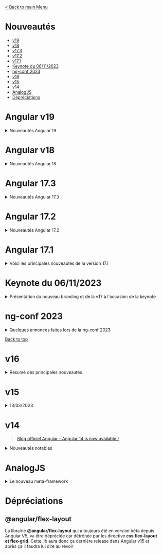 [< Back to main Menu](https://github.com/gsoulie/angular-resources/blob/master/ng-sheet.md)    

# Nouveautés

* [v19](#angular-v19)    
* [v18](#angular-v18)    
* [v17.3](#angular-v17-.-3)     
* [v17.2](#angular-v17-.-2)     
* [v17.1](#angular-v17-.-1)     
* [Keynote du 06/11/2023](##keynote-du-06--11--2023)     
* [ng-conf 2023](#ng--conf-2023)     
* [v16](#v16)    
* [v15](#v15)     
* [v14](#v14)
* [AnalogJS](#analogjs)
* [Dépréciations](#dépréciations)

# Angular v19

<details>
	<summary>Nouveautés Angular 19</summary>

*20/11/2024*

La version 19 d'Angular met l'accent sur le rendu côté serveur Angular avec une hydratation incrémentielle, une nouvelle configuration de route de serveur, une relecture d'événements activée par défaut, et bien plus encore.

[Meet Angular v19](https://blog.angular.dev/meet-angular-v19-7b29dfd05b84)   

## En résumé

**Hydratation incrémentielle (developer preview)**     :
* Permet de charger et d’hydrater des parties spécifiques d’une application de manière progressive en utilisant la syntaxe (@defer).
* Optimise les performances pour les cas sensibles, en différant le téléchargement de JavaScript jusqu'à ce qu'il soit nécessaire (par exemple, lorsqu'un utilisateur interagit avec une section).
* Utilise une fonction de "relecture d'événements" **Event Replay** pour garantir une expérience fluide, même avec des composants chargés de manière asynchrone.
  
**Configuration avancée des routes côté serveur** :
* Contrôle précis sur le rendu des routes (côté client, serveur ou lors de la construction).
* Possibilité de résoudre les paramètres de route durant le pré-rendu.

**Améliorations des outils (Schematics)** :
* Mise à jour automatisée avec les meilleures pratiques (ex. : injection de dépendances, nouvelles méthodes de construction).
* Simplification de tâches courantes comme la gestion des entrées/sorties et des requêtes dans les composants.

**Primitives réactives stabilisées** :
* Introduction de nouvelles primitives comme ````linkedSignal```` et ````resource```` pour gérer la réactivité.

**Améliorations diverses basées sur la communauté** :
* Ajout d’un sélecteur de temps (time picker Material 3), suppression automatique des imports inutilisés, rafraîchissement de styles en mode HMR, et plus.


## Hydratation incrémentielle
  
L'hydratation incrémentielle permet d'annoter des parties du template, en utilisant la syntaxe ````@defer````, en demandant à Angular de les charger et de les hydrater sur des déclencheurs spécifiques de manière *lazy*.

*Activer l'hydratation incrémentielle*

````typescript
import {provideClientHydratation, withIncrementalHydratation} from '@angular/platform-browser'

bootstrapApplication(App, {
	providers: [provideClientHydratation(withIncrementalHydratation())]
})
````

Pour appliquer une hydratation progressive à une partie de du modèle :

````typescript
@defer (hydrate on viewport) {
  <shopping-cart/>
}
````

Lorsque l'application se charge, Angular ne téléchargera et n'hydratera pas le composant du panier d'achat jusqu'à ce qu'il entre dans l'écran. 

**Les avantages de l'hydratation incrémentielle** :
* un bundle plus léger
* un bootstraping plus rapide
* plus de nécessité d'utiliser un bloc de placeholder  


## Event Replay activé par défaut
  
Un problème courant dans les applications rendues côté serveur est le décalage entre un événement utilisateur (ex. : un clic) et le moment où le code JavaScript nécessaire pour le gérer est téléchargé et exécuté.
Pour résoudre cela, Angular utilise la bibliothèque Event Dispatch, déjà éprouvée par Google Search sur des milliards d’utilisateurs. Cette fonctionnalité capture les événements pendant le chargement initial de la page et les rejoue dès que le code requis est prêt.

Pour activer l'event replay dans une application Angular, il suffit de configurer le provider d’hydratation comme suit :

````typescript
bootstrapApplication(App, {
  providers: [
    provideClientHydration(withEventReplay())
  ]
});
````

**Fonctionnement** :
* Lorsque l’application est initialement rendue, aucun JavaScript n’est encore téléchargé. Les composants apparaissent en gris pour indiquer cet état.
* Un utilisateur peut interagir avec l’application (ex. : cliquer sur "Ajouter au panier").
* En arrière-plan, la bibliothèque Event Dispatch capture ces clics.
* Une fois le JavaScript chargé, les clics sont rejoués, mettant à jour l’interface utilisateur (comme le nombre d’articles dans le panier).
  
Cette approche garantit une expérience utilisateur fluide, même avec un chargement progressif des scripts.

> En version 19, l'Event Replay est stabilisé et est activé par défaut pour toutes les applications qui utilisent le rendu serveur


## Mode de rendu au niveau des Routes

Angular v19 introduit une nouvelle interface, ````ServerRoute````, pour configurer le mode de rendu de chaque route :
* Rendu côté serveur (Server).
* Pré-rendu (Prerender).
* Rendu côté client (Client).

Exemple de configuration :
````typescript
export const serverRouteConfig: ServerRoute[] = [
  { path: '/login', mode: RenderMode.Server },  // rendue côté serveur
  { path: '/dashboard', mode: RenderMode.Client }, // rendue côté client
  { path: '/**', mode: RenderMode.Prerender }, // pré-rendue
];
````
Cela permet une gestion fine des routes sans duplication, même avec des chemins paramétrés.

### Résolution des paramètres de routes au moment du pré-rendu (developer preview)
Auparavant, il n'existait aucun moyen ergonomique de résoudre les paramètres de route au moment du pré-rendu. Avec la configuration de route du serveur, c'est désormais plus simple :

````typescript
export const routeConfig: ServerRoute = [{
 path: '/product/:id',
 mode: 'prerender',
 async getPrerenderPaths() {
   const dataService = inject(ProductService);
   const ids = await dataService.getIds(); // ["1", "2", "3"]
   return ids.map(id => ({ id })); // `id` is used in place of `:id` in the route path.
  },
}];
````  

## Rendu côté serveur sans zone.js (zoneless)

Angular continue à réduire sa dépendance à *zone.js*, introduisant des primitives pour gérer les requêtes en attente ou la navigation avant de rendre la page.

Exemple avec ````HttpClient```` et ````Router```` :

Un opérateur RxJS, ````pendingUntilEvent````, permet de notifier que le rendu n’est pas encore terminé :

````typescript
subscription
  .asObservable()
  .pipe(
    pendingUntilEvent(injector),
    catchError(() => EMPTY),
  )
  .subscribe();
````

Quand une nouvelle valeur est émise, Angular considère l’application prête et envoie le rendu au client.  

## linkedSignal (experimental)

````linkedSignal```` permet de créer un signal lié à un autre signal. Il peut se réinitialiser en cas de modification du signal source.

Cela le rend particulièrement utile dans les situations où l'état local doit rester synchronisé avec les données dynamiques. 


````typescript
const options = signal(['apple', 'banana', 'fig']);

// Choice defaults to the first option, but can be changed.
const choice = linkedSignal(() => options()[0]);
console.log(choice()); // apple

choice.set('fig');
console.log(choice()); // fig

// When options change, choice resets to the new default value.
options.set(['peach', 'kiwi']);
console.log(choice()); // peach
````

## api resource (intégration des signaux avec des opérations asynchrones)

Jusqu'à présent, les signaux dans Angular se concentraient sur les **données synchrones** : stockage de l'état dans les signaux, ````computed()````, ````input()````, ````output()````, ````viewChild()````, ````viewChildren()````, etc. 

Angular v19 fait ses premiers pas vers l'intégration des signaux avec des **opérations asynchrones** en introduisant une nouvelle API **expérimentale** ````resource()````. 

**Une ressource est une dépendance asynchrone** qui participe au graphique de signal. On peut considérer une ressource comme ayant trois parties :

1.	**Request** : Décrit une requête (ex : dépend des paramètres de la route).
2.	**Loader** : Exécute une opération asynchrone en réponse aux changements de la requête.
3.	**Instance Resource** : Fournit des signaux pour suivre l’état (loading, resolved, errored).

**Exemple** :
````typescript
@Component(...)
export class UserProfile {
  userId = input<number>();

  userService = inject(UserService);

  user = resource({
    request: user,
    loader: async ({request: id}) => await userService.getUser(id),
  });
}
````

Étant donné que de nombreuses applications Angular utilisent aujourd’hui RxJS pour la récupération de données, un équivalent ````rxResource```` a été ajouté via ````@angular/core/rxjs-interop```` qui crée une ressource à partir d’un chargeur basé sur Observable


## Améliorations Angular Material et CDK

Le support de Material 3 rend plus facile la customisation des thèmes grace à la nouvelle api ````mat.theme````

Voici quelques exemples d'utilisation :

````css
@use '@angular/material' as mat;

@include mat.core();

$light-theme: mat.define-theme((
    color: (
      primary: mat.$violet-palette,
      tertiary: mat.$orange-palette,
      theme-type: light
    ),
    typography: Roboto,
    density: 0
  ));

html {
  // Apply the light theme by default
  @include mat.core-theme($light-theme);
  @include mat.button-theme($light-theme);
  @include mat.card-theme($light-theme); 
  ...
}
````

*Version avec déclaration d'un seul mixin*

````css
@use '@angular/material' as mat;

html {
  @include mat.theme((
    color: (
      primary: mat.$violet-palette,
      tertiary: mat.$orange-palette,
      theme-type: light
    ),
    typography: Roboto,
    density: 0
  ));
}
````

*override de couleur*
````
@use '@angular/material' as mat;

@include mat.theme-overrides(( primary: red ));
````

*override component*

````
@use '@angular/material' as mat;

@include mat.button-overrides(( label-text-color: red ));

@include mat.sidenav-overrides(
  (
    'content-background-color': purple,
    'container-divider-color': orange,
  )
);
````


## Amélioration de l'expérience développeur

### Mode standalone par défaut

Angular 19 rend désormais tous les composants, pipes, directives etc... **standalone** par défaut. Cela signifie qu'il n'est plus nécessaire
de spécifier manuellement le mode standalone

````typescript
@Component({
	selector: 'app-user',
	standalone: true // <--- plus nécessaire
})
````

D'autre part, la commande ````ng update```` supprime automatiquement la propriété standalone des composants autonomes et définit ````standalone: false```` pour les abstractions non autonomes.

Enfin, un nouveau flag de compilation, ````strictStandalone````, déclenche une erreur si un composant, une directive ou un pipe n'est pas autonome. 

Configuration dans *angular.json* :

````json
{
  "angularCompilerOptions": {
    "strictStandalone": true
  }
}
````

### Remplacement à chaud des modules (HMR)

Angular v19 prend en charge le remplacement de module à chaud (HMR) pour les styles et permet une prise en charge expérimentale du HMR pour les templates ! 
  
Avant cette amélioration, chaque fois que vous modifiez le style ou le template d'un composant et enregistrez le fichier, Angular CLI reconstruisait votre application et envoyait une notification au navigateur qui l'actualisait. 
  
  Le nouveau HMR compile le style ou le template qui a été modifié, envoie le résultat au navigateur et met à jour l'application sans actualisation de page ni perte d'état. 

* Le HMR **pour les styles** est donc **activé par défaut**
* Pour le tester avec les templates, il faut utiliser la commande ````NG_HMR_TEMPLATES=1 ng serve````

Pour **désactiver le hmr**, il faut soit positionner le flag ````"hmr": false```` dans le fichier *angular.json* ou bien utiliser la commande ````ng serve --no-hmr````


### Outils de test

* Support pour Karma avec le nouveau builder basé sur esbuild : Permet des temps de construction plus rapides pour les tests unitaires et une intégration fluide des fonctionnalités du builder d'application.
* **Dépréciation de Karma** : **Prévue pour début 2025**. Angular continue d’évaluer d’autres frameworks (comme Jest ou Web Test Runner) pour définir une recommandation officielle.
  

### Renforcement de la sécurité : Politique de sécurité du contenu stricte (CSP)


* Génération automatique de CSP à base de hachage :
  * Ajoute un hachage unique pour chaque script inline dans index.html.
  * Empêche l'exécution de scripts malveillants sans le hachage correspondant dans la CSP.
* Activation (developer preview) : Configuration dans *angular.json* :

````json
{
  "security": {
    "autoCSP": true
  }
}
````  


### Stabilisation des API inputs, outputs, view queries
  
Les nouvelles API ````input()````, ````output()````, ````viewChild()````, ````viewChildren()```` sont désormais stables. Pour simplifier l’adoption de ces nouvelles API, de nouvelles commandes permettent la conversion automatique vers la nouvelle syntaxe :

````
ng generate @angular/core:signal-input-migration
ng generate @angular/core:signal-queries-migration
ng generate @angular/core:output-migration
````
Alias pour tout exécuter à la fois :
````
ng generate @angular/core:signals
````

> Note : Les inputs basés sur des signaux sont en lecture seule, ce qui peut nécessiter des ajustements manuels dans certaines parties du code.
  
### Suppression automatique des imports inutilisés

Une nouvelle option permet désormais de signaler à l'IDE de supprimer automatiquement tout import non utilisé via le paramétrage suivant 

*angular.json*

````typescript
{
  "angularCompilerOptions": {
    "extendedDiagnostics": {
      "checks": {
        "unusedStandaloneImports": "suppress"
      }
    }
  }
}
````

### Déclaration de variable d'environnement à la volée

Il est désormais possible de fournir une variable d'environnement pendant la compilation avec la commande suivante utilisant le flag ````--define````:

````
ng build --define "apiKey='$API_KEY'"
````

````
declare global {
  var apiKey: string;
}

await fetch(`/api/data?apiKey=${globalThis.apiKey}`);
````

### Variables locales dans les templates

Avec la nouvelle syntaxe de bloc pour le control-flow et les defferable views, il est maintenant possible de déclarer des variables locales dans les templates. 

````html
<!-- Use with a template variable referencing an element -->
<input #name>

@let greeting = 'Hello ' + name.value;

<!-- Use with an async pipe -->
@let user = user$ | async;
````
 
</details>

# Angular v18

<details>
	<summary>Nouveautés Angular 18</summary>

````11/04/2024````

> [Angular v18 Blog](https://blog.angular.dev/angular-v18-is-now-available-e79d5ac0affe)

Après avoir livré 3 grosses versions (15, 16 et 17) apportant de nombreuses nouveautés et amélioration, la version 18 se concentre sur la stabilisation de nombreuses features jusque là identifiées comme "expérimentales".

Angular 18 est une version majeure qui inclut un certain nombre de nouvelles fonctionnalités et améliorations qui rendront les applications Angular plus rapides, plus puissantes et plus faciles à développer.

## (expérimental) Première API disponible en mode zoneless

Angular 18 fait un premier pas concret vers la migration *zoneless* avec la directive ````provideExperimentalZonelessChangeDetection````

````typescript
bootstrapApplication(App, {
  providers: [
    provideExperimentalZonelessChangeDetection()
  ]
});
````

Après l'activation de cette API, Angular va retirer *zone.js* des polyfills dans le fichier *angular.json*

A terme, passer en mode *zoneless*  offrira les avantages suivants : 

* Amélioration de la composabilité pour les micro-frontends et meilleure interopérabilité avec les autres frameworks
* Runtime et rendu initial plus rapides
* Bundle plus léger et chargement des pages plus rapide
* Stack traces plus lisibles
* Débuggage simplifié

> Pour rappel, la meilleure solution de fonctionner en mode zoneless est d'utiliser **Signal**

À partir de la version 18, Angular utilise le même planificateur pour les applications *zoneless* et les applications utilisant *zone.js* avec la fusion activée. Pour réduire le nombre de cycles de détection de modifications dans les nouvelles applications *zone.js*, la fusion de zones est activée par défaut.

> Note : la fusion de zones est activée par défaut uniquement pour les nouvelles applications

Le support du mode *zoneless* a aussi été activé pour *Angular CDK* et *Angular Material*

## Angular.dev

[https://angular.dev/](https://angular.dev/) est officiellement le nouveau site de la documentation d'Angular

## Angular Material 3

Le support d'Angular Material 3 est maintenant stable, et son site en a profité pour faire peau neuve [https://material.angular.io/](https://material.angular.io/)

## HttpClientModule -> Déprécié

Avec la migration vers les composants standalone, nous commençons à observer la dépréciation des premiers modules. A partir de la v18, les modules ````HttpClientModule````, ````HttpClientTestingModule````, ````HttpClientXsrfModule````, et ````HttpClientJsonpModule```` sont dépréciés.

Désormais il faut utiliser ````provideHttpClient()````et ````provideHttpClientTesting()```` dans le fichier de configuration.

## Internationalisation

Les fonctions utilitaires proposées par ````@angular/common```` pour travailler avec les données locales ont été dépréciées au profit de l'API **Intl**.

Il n'est donc **plus recommandé** d'utiliser ````getLocaleCurrencyCode(), getLocaleDateFormat(), getLocaleFirstDayOfWeek()````, etc... Mais préférable d'**utiliser Intl** (se référrer à la [Documentation Intl](https://developer.mozilla.org/en-US/docs/Web/JavaScript/Reference/Global_Objects/Intl/DateTimeFormat)).

*Exemple*
 ````Intl.DateTimeFormat```` pour travailler avec les dates locales

 ## Contenu par défaut pour ng-content

Il est désormais possible de spécifier un contenu par défaut à ````ng-content````

````typescript
@Component({
  selector: 'app-profile',
  template: `
    <ng-content select=".greeting">Hello </ng-content>

    <ng-content>Unknown user</ng-content>
  `,
})
export class Profile {}
````

Now we can use the component:
````typescript
<app-profile>
  <span class="greeting">Good morning </span>
</app-profile>
````

Résultat : 
````typescript
<span class="greeting">Good morning </span>
Unknown user
````


## Amélioration des performance du compilateur Ivy

Angular 18 améliorera les performances des applications Angular en apportant des optimisations au compilateur Ivy. Ces optimisations se traduisent par :

* Temps de démarrage plus rapide
* Réduction de la taille des bundles
* Meilleures performances globales

## Nouvelle api ng-template

Angular 18 introduira une nouvelle API ````ng-template```` qui facilitera la création et l'utilisation de modèles. La nouvelle API fournira :

* Plus de flexibilité et de puissance
* La possibilité de créer des modèles réutilisables et maintenables

## Nouveaux événements pour les formulaires

Angular 18 améliore l'API des formulaires en offrant plus de contrôle sur le processus de validation des formulaires. 

Liste des nouveaux événements disponibles :

* ````PristineChangeEvent````
* ````ValueChangeEvent````
* ````StatusChangeEvent````
* ````TouchedChangeEvent````
* ````FormSubmittedEvent````
* ````FormResetEvent````

<details>
  <summary>Exemple d'implémentation sur un champ</summary>

````html
<input id="title" [formControl]="title">
````

````typescript
title = new FormControl('my app');

title.events.subscribe((event) => {

	if (event instanceof TouchedChangeEvent) {
		console.log('Touched', event.touched)
	}
	if (event instanceof PristineChangeEvent) {
		console.log('Pristine', event.pristine)
	}
	if (event instanceof ValueChangeEvent) {
		console.log('ValueChange', event.value)
	}
	if (event instanceof StatusChangeEvent) {
		console.log('Status change', event.status)	// VALID, INVALID, PENDING, DISABLED
	}
})

````  
</details>

<details>
  <summary>Exemple d'implémentation sur un Form</summary>

````html
<form [formGroup]="myForm">
	<label for="title">Title</label>
	<input id="title" formControlName="title">
	
	<label for="version">Version</label>
	<input id="version" formControlName="version">
	
	<button type="submit">Save</button>
	<button type="reset">Reset</button>
</form>
````


````typescript
myForm = new FormGroup({
	title: new FormControl('my app'),
	version: new FormControl('1.1'),
})


this.myForm.events.subscribe((event) => {

	if (event instanceof TouchedChangeEvent) {
		console.log('Touched', event.touched)
	}
	if (event instanceof PristineChangeEvent) {
		console.log('Pristine', event.pristine)
	}
	if (event instanceof ValueChangeEvent) {
		console.log('ValueChange', event.value.title)
		console.log('ValueChange', event.value.version)
	}
	if (event instanceof StatusChangeEvent) {
		console.log('Status change', event.status)	// VALID, INVALID, PENDING, DISABLED
	}
	
	if (event instanceof FormSubmittedEvent) {
		console.log('Form submitted')
	}
	if (event instanceof FormResetEvent) {
		console.log('Form Reset')
	}
})
````

Ne pas oublier d'importer les events

````typescript
import { TouchedChangeEvent, PristineChangeEvent, ValueChangeEvent, StatusChangeEvent, FormSubmittedEvent, FormResetEvent } from '@angular/forms'
````
  
</details>

> [Vidéo explicative](https://www.youtube.com/watch?v=v7r-7PHaEtY&ab_channel=IgorSedov)

## Route redirectTo

Pour apporter plus de flexibilité avec la redirection de route, Angular 18 permet maintenant d'utiliser une fonction qui retourne une chaîne dans l'attribut ````redirectTo````.
Ceci permet de gérer la route de anière dynamique

*app.routes.ts*
````typescript
const routes: Routes = [
  { path: "first-component", component: FirstComponent },
  {
    path: "old-user-page",
    redirectTo: ({ queryParams }) => {
      const errorHandler = inject(ErrorHandler);
      const userIdParam = queryParams['userId'];
      if (userIdParam !== undefined) {
        return `/user/${userIdParam}`;
      } else {
        errorHandler.handleError(new Error('Attempted navigation to user page without user ID.'));
        return `/not-found`;
      }
    },
  },
  { path: "user/:userId", component: OtherComponent },
];
````

## Amélioration des outils de debuggage

Angular 18 comprendra plusieurs améliorations des outils de débogage qui faciliteront le débogage des applications Angular et fourniront plus d'informations sur l'état de l'application :

* Débogage avec des source maps
* Visualisation de l'arbre des composants et des liaisons de données
* Profils de performance

## Améliorations et autres fonctionnalités

En plus des fonctionnalités énumérées ci-dessus, Angular 18 comprendra également :

* Prise en charge des composants Web
* Amélioration de la prise en charge de l'internationalisation
* Une nouvelle API de routage
* stabilisation control-flow, defferable views, APIs Signal
 
</details>

# Angular 17.3

<details>
	<summary>Nouveautés Angular 17.3</summary>


### Support Typescript 5.4

### Nouveau compilateur de template

Ce compilateur est basé sur une représentation intermédiaire des opérations de modèle, un concept commun dans les compilateurs, par exemple dans LLVM. Cette représentation intermédiaire encode sémantiquement ce qui doit se produire au moment de l'exécution pour rendre et détecter les modifications du modèle. L'utilisation d'une représentation intermédiaire permet de traiter indépendamment les différentes préoccupations de la compilation du modèle, ce qui n'était pas le cas avec l'implémentation précédente. Ce nouveau compilateur est plus facile à entretenir et à étendre, ce qui en fait une excellente base pour les améliorations futures dans le framework.

### Fonction output() 

à l'image de la fonction input() apparue dans la version 17.2, c'est au tour des output() de faire leur apparition.

````typescript
// Syntaxe traditionnelle des Output
@Ouput() selectedUserOldSyntax = new EventEmitter<User>()

// Nouvelle syntaxe
selectedUser = output<User>();

sendUser(user: User) {
	this.selectedUser.emit(user)
}
````

> **Important** : Contrairement à la fonction ````input()````, la fonction ````ouput()```` **ne retourne pas un Signal** mais un objet ````OutputEmitterRef````. ````ouput()```` **n'est pas** basé sur Signal, il s'agit juste d'une nouvelle syntaxe alternative à ````@Output()```` permettant de rester cohérent avec l'utilisation de ````input()```` et alléger ainsi le code

> **A noter** : La syntaxe ````@Output()```` est toujours valide

La fonction ````output()```` retourne un objet ````OutputEmitterRef<T>```` qui peut être utilisé pour émettre une valeur. Cet objet
est très similaire à un objet ````EventEmitter```` simplifié et s'utilise de la même manière.

La fonction ````output()```` est paramétrable. Pour l'instant, seul le paramètre ````alias```` est disponible.

````typescript
selectedUser = output<User>({
	alias: 'newUser'
});
````

Deux nouvelles fonctions ont été ajoutées afin de convertir un output() en observable et inversément :

* ````outputFromObservable()````
* ````outputToObservable()````

````typescript
@Ouput() oldSyntax = new EventEmitter<Todo>()

todoAdded = output<Todo>();

counter$ = from([1, 2, 3, 4, 5])

counter = outputFromObservable(this.counter$);

todo$ = outputToObservable(this.todoAdded)
````

### Dépréciation de RouterTestingModule

Il est recommandé d'utiliser ````provideRouter()```` dans la configuration de TestBed

### Nouveaux types pour le router

On peut désormais simplifier la signature des guards

````typescript
export type CanActivateFn = (route: ActivatedRouteSnapshot, state: RouterStateSnapshot) => Observable<boolean | UrlTree> | Promise<boolean | UrlTree> | boolean | UrlTree;
````

par

````typescript
export type CanActivateFn = (route: ActivatedRouteSnapshot, state: RouterStateSnapshot) => MaybeAsync<GuardResult>;
````

* ````GuardResult```` est un nouveau type égal à ````boolean | UrlTree````
* ````MaybeAsync<T>```` est un nouveau type générique égal à ````T | Observable<T> | Promise<T>````
 
</details>

# Angular 17.2

<details>
	<summary>Nouveautés Angular 17.2</summary>

> Angular **v17.2** : [Angular blog](https://blog.angular.io/angular-v17-2-is-now-available-596cbe96242d)     

Angular **v17.2** continue d'améliorer la prise en charge de Signal, en introduisant entre autre les notions **model input**, **signal queries** : *viewChild, viewChildren, contentChild, contentChildren*. Mais aussi la prise en charge expérimentale de *Material 3*, image loader Netlify et de la prise en charge du débogage d'hydratation dans Angular DevTools.

## model inputs

L'écriture traditionnelle pour utiliser le 2-way binding ````[(ngModel)]```` **ne fonctionne pas avec Signal**. Pour se faire, nous avons besoin d'avoir accès à un *writable signal*. C'est pourquoi Angular **v17.2** introduit la notion de **model input**

> le **model** défini un couple d'*input/output* qui peut être utilisé en 2-way binding.


*parent*
````typescript
<signal-counter [(count)]="parentCounter" />

export class ParentComponent {
  parentCounter = 0;
}
````

*enfant*
````typescript
@Component({
	selector: 'signal-counter',
	template: `
		<div class="counter">
			Counter value : {{ count() }}
			
			<button (click)="onIncrement()">Increment</button>
		</div>
	`
})

export class CounterComponent {
	
	count = model(0);	// est de type ModelSignal<number>, autorise le 2-way binding
	
	onIncrement() {
		this.count.update(val => val + 1);
	}
}
````

<details>
  <summary>Exemple avec 2 signaux connectés qui ont toujours la même valeur</summary>

*counter.component.ts*
````typescript
@Component{
  selector: 'app-counter',
  template: `<button (click)="increase()">Counter : {{ value() }}</button>`
}
export class CounterComponent {
  value = model.required<number>();

  increase() {
    this.value.update(count => count + 1);
  }
````

*wrapper.component.ts*
````typescript
@Component{
  selector: 'app-wrapper',
  imports: [CounterComponent],
  template: `
  <app-counter [(value)]="count" />
  <button (click)="increase()">Wrapper Counter : {{ count() }}</button>`
}
export class WrapperComponent {
  count = signal(0);

  increase() {
    this.count.update(count => count + 1);
  }
````
  
</details>

> [**Voir article détaillé ici**](https://netbasal.com/angulars-model-function-explored-a-comprehensive-overview-4481d023c822)    

## Signal queries

Angular permet d'accéder à la référence des éléments du DOM via les directives ````@ViewChild()```` et ````@ViewChildren()````. Cependant, ces directives ne fonctionnent pas avec Signal, c'est pourquoi les nouvelles directives ````viewChild()```` et ````viewChildren()```` ont été introduites.

### viewChild

<details>
  <summary>(Pour rappel) Accéder à une référence Sans Signal</summary>

````typescript
@Component({
	imports: [CounterComponent],
	template: `
	
		<p>Parent counter: {{ parentCounter }}</p>
		<signal-counter [(count)]="parentCounter" />
	`
})
export class SignalDemoComponent implements AfterViewInit {
	parentCounter = 0;
	
	@ViewChild(CounterComponent) counter: CounterComponent;	// est une référence de CounterComponent
	
	ngAfterViewInit() {
		console.log('counter component', this.counter)
	}
}
````
  
</details>


Accéder à une référence **Avec** Signal
````typescript
@Component({
	imports: [CounterComponent],
	template: `
	
		<p>Parent counter: {{ parentCounter }}</p>
		<signal-counter [(count)]="parentCounter" />
	`
})
export class SignalDemoComponent {
	parentCounter = 0;
	
	counter = viewChild(CounterComponent);	// est une référence de CounterComponent de type Signal<CounterComponent>
	
	constructor() {
		effect(() => console.log('counter component', this.counter()));
	}
	
}
````

*Obtenir une référence sur un élément précis avec un id*
````typescript
<signal-counter #myCounter [(count)]="parentCounter" />

counter = viewChild('myCounter');

// Si l'on souhaite forcer le required
counter = viewChild.required('myCounter');
````

### viewChildren

De la même manière que *viewChild*, on peut désormais utiliser *viewChildren* dans le cas où il y a plusieurs composant du même type

````typescript
@Component({
	imports: [CounterComponent],
	template: `
	
		<p>Parent counter: {{ parentCounter }}</p>
		<signal-counter [(count)]="parentCounter" />
		<signal-counter [(count)]="parentCounter" />
		<signal-counter [(count)]="parentCounter" />
	`
})
export class SignalDemoComponent {
	parentCounter = 0;
	
	counters = viewChildren(CounterComponent);	// est une référence de CounterComponent de type Signal<CounterComponent>
	
	constructor() {
		effect(() => console.log('array of counter components', this.counters()));
	}
	
}
````

### contentChild, contentChildren

Fonctionnement similaire à *viewChild()* et *viewChildren()*

> [Présentation vidéo de la chaîne Angular University](https://www.youtube.com/watch?v=abUBuWVwK14&ab_channel=AngularUniversity)
 
</details>

# Angular 17.1

<details>
	<summary>Voici les principales nouveautés de la version 17.1</summary>

> [source complète](https://blog.ninja-squad.com/2024/01/17/what-is-new-angular-17.1/)     

## Support Typescript 5.3

Voir les nouveautés typescript 5.3 ici : [https://devblogs.microsoft.com/typescript/announcing-typescript-5-3/](https://devblogs.microsoft.com/typescript/announcing-typescript-5-3/)

## Inputs as Signal

La feature la plus attendue de cette version est la possibilité d'utiliser les inputs comme Signaux via la création d'une fonction ````input()```` qui retourne un Signal.

Un article détaillé présente les nouveautés apportées par cette nouvelle feature [@Input / @Output](https://wiki-collab.groupe-isia.com/books/angular/page/at-input-at-output) 

## Zoneless change detection

Une nouvelle Api "private" appelée **ɵprovideZonelessChangeDetection** a été ajoutée à *@angular/core* permettant au framework de ne plus utiliser **zone.js** pour la détection des changements.

Il est **important** de noter que cette api est **encore au stade expérimental** comme le suggère son aspect "private", mais cela montre que l'équipe s'oriente clairement vers une détection de changement sans *zone.js* pour l'avenir

## Router info

Le routeur dispose désormais d'une option ````info```` dans les *NavigationExtras* qui peut être utilisée pour stocker des informations sur la navigation. Contrairement à l’option ````state````, ces informations ne sont pas conservées dans l’historique de la session.

````
<a [routerLink]="['/user', user.id]" [info]="{ userName: user.name }"></a>
````

## Angular CLI

### Vite v5

Angular 17.1 utilise maitenant Vite v5

### Application builder

Nouvelle commande pour migrer vers le nouveau Application Builder

````
ng update @angular/cli --name=use-application-builder
````

Pour rappel sur Angular Builder : 

> [Angular builder](https://robert-isaac.medium.com/angular-v17-the-application-builder-2482979648bf)    

L'équipe Angular travaille sur un nouveau builder appelé "application" (le builder actuel est appelé "browser"). 
Il est actuellement disponible en tant que version developer preview dans Angular 16.2 et deviendra le **choix par défaut pour les nouvelles applications générées avec Angular 17**.

Tout d'abord, qu'est-ce qu'un builder dans Angular ?

Le builder Angular (appelé "executer" dans les dépôts nx) est essentiellement le compilateur qui convertit les fichiers Angular TS, HTML Angular et SCSS de votre application en fichiers HTML, JS et CSS simples compréhensibles par le navigateur.

Actuellement, plusieurs builder sont disponibles, tels que 
* ````@angular-devkit/build-angular:browser```` pour le build en production, 
* ````@angular-devkit/build-angular:dev-server```` pour le service (par exemple, ng serve), qui utilise toujours ````@angular-devkit/build-angular:browser```` en interne, 
mais sans beaucoup d'optimisation et en exposant certaines parties du compilateur Angular pendant l'exécution. 
* ````@angular-devkit/build-angular:server```` pour le build production en SSR, 
* ````@nguniversal/builders:ssr-dev-server```` pour le service SSR, 
* ````@nguniversal/builders:prerender```` pour le prérendu.

Tous ces builder reposent actuellement sur webpack. Cependant, un nouveau builder, ````@angular-devkit/build-angular:browser-esbuild````, utilise esbuild, et il est disponible en developer preview

Où s'inscrit le nouveau builder ?

Il utilisera ````@angular-devkit/build-angular:browser-esbuild```` en interne, mais il l'étendra pour remplacer également ````@angular-devkit/build-angular:server```` et ````@nguniversal/builders:prerender````.

Et maintenant qu'il peut effectuer à la fois la construction du navigateur et du SSR, il permettra à ````@angular-devkit/build-angular:dev-server```` de remplacer ````@nguniversal/builders:ssr-dev-server````.

Dans le futur, nous aurons seulement 2 builder au lieu des 5 actuels. Cela simplifiera la configuration dans angular.json (ou project.json dans le cas de nx) et accélérera le processus de construction, car les étapes communes entre la construction du navigateur, le prérendu et le SSR ne seront exécutées qu'une seule fois au lieu de trois. 
De plus, cela permettra l'utilisation de modules ES (ESM) dans le SSR, ce qui fonctionne maintenant pour les projets sans SSR.



### loader option

L'application builder dispose d'une nouvelle option ````loader````. Elle permet de définir le type de fichier à utiliser pour une extension de fichier spécifiée. 
Le fichier correspondant à l'extension peut ensuite être utilisé dans le code de l'application via une instruction d'importation.

Les types disponibles sont les suivants :

* "text" qui traite le contenu comme une chaîne de caractères.
* "binary" qui traite le contenu comme un Uint8Array.
* "file" qui émet le fichier et fournit l'emplacement d'exécution du fichier.
* "empty" qui considère le contenu comme vide et ne l'inclura pas dans les paquets.

Par exemple, pour intégrer le contenu des fichiers SVG dans l'application, vous pouvez utiliser la configuration suivante dans le fichier angular.json : 

*angular.json*
````json
loader: {
    ".svg": "text"
}
````

Le fichier SVG peut ensuite être importé de la manière suivante 

````typescript
import content from './logo.svg';
````

TypeScript doit connaître le type de module pour l'importation afin d'éviter les erreurs de vérification de type lors de la construction. Vous devrez donc ajouter une définition de type pour le fichier SVG.

````typescript
declare module "*.svg" {
  const content: string;
  export default content;
}
````
 
</details>

# Keynote du 06/11/2023

<details>
	<summary>Présentation du nouveau branding et de la v17 à l'occasion de la keynote</summary>

 Le 6 novembre 2023, une **importante keynote Angular** a eu lieu. Durant cet événement, largement teasé sur les réseaux sociaux, l'équipe Angular a tout d'abord dévoilé un tout nouveau branding pour son framework.

Nous avons ainsi découvert un nouveau logo, accompagné d'une nouvelle charte graphique, marquant ainsi une réelle rupture avec l'ancien branding défini par AngularJS.

Ce coup de frais esthétique vient surtout appuyer une forte volonté de l'équipe de montrer que le framework Angular est plus que jamais d'actualité et toujours dans la course que se livrent les frameworks front-end JS. 

En effet, depuis la version 15, de nombreuses améliorations et refontes importantes ont fait leur arrivée, rendant la technologie Angular plus accessible et performante pour rivaliser avec les leaders du marché, tels que React et NextJS.

Qui dit refonte graphique, dit aussi **nouveau site web** ! 

> [Nouveau site angular.dev](https://angular.dev/)

En y regardant de plus près, on remarque que ce nouveau site ressemble beaucoup à ses concurrents NextJS ou VueJS, il respecte donc les codes actuels, ce qui est tout à son avantage.

* Angular nous propose ainsi un **site plus clair**, plus UX friendly, avec une **documentation plus accessible et à jour** !
* Une documentation open-source
* On y trouve aussi des **playgrounds intégrés basés sur différents templates** (Signal, Control Flow, Minigame, Hello world) permettant de tester les dernières nouveautés Angular, en ligne
* Une **section tutorial** permettant d'apprendre angular directement depuis le site, en réalisant des exercices via des playgrounds.
* Une **section Reference** permettant d'avoir un **accès rapide** sur les API, commandes CLI, codes erreur, release et versioning, configuration de projet etc... (très pratique)

> [Retrouvez la présentation sur angular.blog.io](https://blog.angular.io/announcing-angular-dev-1e1205fa3039?source=collection_home---4------0-----------------------)
> 

Mais ce n'est pas tout, la keynote a bien évidemment été l'occasion de présenter la **nouvelle version v17 (date de sortie 8/11/2023)** (voir ce que nous avions déjà rédigé sur [Angular 17](https://wiki-collab.groupe-isia.com/books/angular/page/angular-17)). 

#### Voici un résumé des points qui ont été abordés durant la keynote :

# Angular v17

> [présentation de la v17 - blog officiel Angular](https://blog.angular.io/introducing-angular-v17-4d7033312e4b)

<details>
	<summary>Présentation</summary>

 
## Progressive hydration et SSR

Un **nouveau paquet ````@angular/ssr```` package** vient remplacer Angular Universal (il s'agit d'une migration).

Désormais, pour ajouter le rendu hybride dans  un projet il suffit d'exécuter la commande suivante :
````
ng add @angular/ssr
````
Cette commande générera le point d'entrée du serveur, ajoutera des fonctionnalités de SSR et SSG et activera l'hydratation par défaut. ````@angular/ssr```` fournit des fonctionnalités équivalentes à ````@nguniversal/express-engine```` celles qui sont actuellement en mode maintenance. Si vous utilisez le moteur express, Angular CLI mettra automatiquement à jour votre code en ````@angular/ssr````.

> [https://angular.dev/guide/ssr](https://angular.dev/guide/ssr)     
> [https://angular.dev/guide/hydration](https://angular.dev/guide/hydration)

### Nouveaux lifecycle hook

Afin d'améliorer les performances du SSR et SSG et d'éviter de trop manipuler le DOM directement, deux nouveaux lifecycle hook font leur apparition :

* ````afterRender```` : Enregistrer une fonction callback à chaque fois que l'application a terminé le rendu
* ````afterNextRender```` : Enregistrer une fonction callback à appeler la prochaine fois que l'application termine le rendu.

Ces hooks seront invoqués uniquement par le navigateur, ce qui permet de connecter une logique DOM personnalisée directement dans les composants.

Par exemple, instancier un graphe après que la page ait été rendue 

````typescript
@Component({
  selector: 'my-chart-cmp',
  template: `<div #chart>{{ ... }}</div>`,
})
export class MyChartCmp {
  @ViewChild('chart') chartRef: ElementRef;
  chart: MyChart|null;

  constructor() {
    afterNextRender(() => {
      this.chart = new MyChart(this.chartRef.nativeElement);
    }, {phase: AfterRenderPhase.Write});
  }
}
````

## New control flow syntax

Nouvelle syntaxe dans les templates **@if @else @for @switch** :

- Nouveau builtin qui permet de s'affranchir des imports de NgIf, NgFor du CommonModule etc... Il en résulte ainsi une **amélioration des performances**
- écriture **plus simple à lire et à écrire**
- nouvelle **fonctionnalité if-else**

````html
<section>
	@if (use.isLoggedIn) {
		<app-dashboard/>
	} @else if (use.role === 'admin') {
		<app-admin-controls />
	} @else {
		<app-login />
	}
</section>
````
  
- fonction **track obligatoire** dans les boucles for pour **optimiser les performances**. L'ancienne syntaxe fonction "trackBy" est désormais simplement remplacée par le paramètre track, suivi de la propriété à tracer
- section de fallback **@empty** dans les boucles @for

````html
<section>
	@for (user of userList; track user) {
		<app-card [data]="user" />
	} @empty {
		<p>No users in the list</p>
	}
</section>
````

- nouvelle syntaxe **@switch**

````html
<section>
	@switch (membershipStatus) {
		@case ('gold') {
			<p>Your discount is 20%</p>
		}
		@case ('silver') {
			<p>Your discount is 10%</p>
		}
		@case ('bronze') {
			<p>Your discount is 5%</p>
		}
		@default {
			<p>Keep earning rewards</p>
		}
	}
</section>
````
  
> **Important** : pour le moment la nouvelle syntaxe est expérimentale et non obligatoire. Il n'est donc pas nécessaire de migrer tout de suite la syntaxe des projets migrés en 17



## Lazy-loading avec @defer

### Présentation

> en dev preview v17

Nouvelle façon de déclencher le chargement d'un contenu (en lazy-loading) côté template en fonction d'un déclencheur. Cette nouvelle feature apporte un gain significatif en terme de performance, il est donc recommandé de l'utiliser.

> A noter : **@defer n'est pas bloquant !**

Comment cela fonctionne sous le capot ? 
- Lorsque @defer est utilisé dans un template, le compilateur collecte toutes les dépendances nécessaires et établi une liste d'imports dynamiques. Après ça, lors du runtime, ces imports dynamiques sont invoqués lors du déclenchement

Liste des triggers natifs :

|Trigger|Action|
|-|-|
|on viewport|déclenche lorsque l'élément spécifique demandé arrive dans le viewport|
|on idle|déclenche dès que le navigateur signale qu'il est en état d'inactivité| 
|on interaction|déclenche lorsqu'un élément est cliqué, prend le focus, ou autres comportements similaires|
|on hover|déclenche lorsque la souris passe en survol d'une zone|
|on timer|déclenche après un timeout spécfique|
|when|déclencheur personnalisé|
|on immediate||

````html
<section #trigger>
	@defer (on viewport(trigger)) {
		<large-content />
	}
	<huge-content />
	<enormous-content />
</section>
````

Mais il est aussi **possible de créer son propre déclencheur** avec ````when````

````html
<button (click)="load = true">
	Load component
</button>

@defer (when load == true)) {
	<large-content />
}
</section>
````

On peut encore **aller plus loin en combinant plusieurs déclencheurs**

````html
<button #trigger (click)="load = true">
	Load component
</button>

@defer (on viewport(trigger); when load == true)) {
	<large-content />
}
````

### prefetch

Il est également possible de spécifier une condition de pré-chargement

````html
<section #trigger>
	@defer (prefetch on immediate; prefetch when val === true) {
		<large-content />
	}
</section>
````

### placeholder 

Pour plus de finesse, il est aussi possible de gérer différents blocs de placeholder : **@placeholder, @loading, @error**

````html
<button #trigger (click)="load = true">
	Load component
</button>

@defer (on interaction(trigger)) {
	<large-content />
} @placeholder {
	<img src="placeholder-image.png" />
} @loading (minimum 500ms){
    // ne sera affiché que si le temps de chargement est supérieur à 500ms,
    // utile pour les chargement très rapide afin d'éviter un affichage inutile
	<spinner />
} @error {
	<p>Oops, something went wrong !</p>
}
````

## Standalone Components

Le mode standalone sera désormais **activé par défaut** lors de la création d'un projet ````ng new my-app```` et lors de la création d'un composant via CLI ````ng g c my-component````

## Compilation avec ESBuild / Vite

Afin d'optimiser les temps de compilation, **la compilation avec ESBuild et Vite est désormais activée par défaut** (en remplacement de webpack) dans toute nouvelle application. 

Webpack ne disparaît pas pour l'instant est peut toujours être
utilisé. Il est cependant recommandé de commencer à migrer vers le nouveau mode de compilation pour adopter les optimisations futures.

Dans une prochaine release, des commandes permettrons de migrer les anciennes applications vers le rendu hybride (rendu côté client avec SSG ou SSR)

## Custom @Input transforms

Petite amélioration qui facilite la vie dans la gestion des champs, la possibilité de transformer automatiquement des valeurs d'Input :

````typescript
@Component({...})

export class TextInput {
	// Transforms string inputs to boolean automatically
	@Input({ transform: booleanAttribute }) disabled: boolean = false;
	
}
````

````html
<!-- Before --> 
<text-input [disabled]="true" />

<!-- After -->
<text-input disabled />
````

Il existe d'autres méthodes de transformation comme ````numberAttribute````

> [Un article dev.to sur le sujet](https://dev.to/this-is-angular/angular-transform-your-inputs-at-will-and-simply-12oo)     

## Inline style 

Il est désormais possible de déclarer les styles dans une chaîne seule et non plus obligatoirement dans un tableau de chaîne. Une nouvelle propriété ````styleUrl```` fait également sont apparition

````typescript
@Component({
	// Before
	styles: `[
		.username: { color: red; }
	]`
	
	// After 
	styles: `
		.username: { color: red; }
	`
	
	// Nouvelle propriété
	styleUrl: './user.component.scss'
})
````

## Material 3

La prise en charge de Material 3 arrivera dans une version future
</details>

</details>

# ng-conf 2023

<details>
	<summary>Quelques annonces faites lors de la ng-conf 2023</summary>

Les 14 et 15 juin 2023 avaient lieu la **ng-conf 2023**, l'occasion de présenter les nouveautés apportées par Angular 16, mais aussi de parler du futur. 

A cette occasion quelques infos intéressantes ont été annoncées, en voici quelques unes

> **Disclaimer** : Ces "nouveautés" ne sont pour l'heure par en version finale, il convient donc de rester prudent sur leur adoption pour le moment. Vous pouvez consulter les RFC ici [RFC Control flow](https://github.com/angular/angular/discussions/50719) et [RFC defer loading](https://github.com/angular/angular/discussions/50716)

## Nouvelle API pour le control flow (*ngIf, *ngFor, ngSwitch)

La façon de gérer le contrôle de l’affichage des parties d’un template va changer ! Comparons tout cela.

### Syntaxe actuelle

***ngIf**
````html
<div *ngIf="someCondition;else other">
  someCondition is true
</div>

<ng-template #other>
  someCondition is false
</ng-template>
````
***ngFor**
````html
<ng-container *ngIf="products.length > 0; else noProducts">
  <div *ngFor="let product of products; trackBy: trackByProductId">
    {{product.name}}
  </div>
</ng-container>

<ng-template #noProducts>
  <p>No products available.</p>
</ng-template>
````
**[ngSwitch]**
````html
<div [ngSwitch]="role">
  <p *ngSwitchCase="'director'">You are a director</p>
  <p *ngSwitchCase="'teacher'">You are a teacher</p>
  <p *ngSwitchCase="'student'">You are a student</p>
  <p *ngSwitchDefault>You are a student</p>
</div>
````

### Nouvelle syntaxe


````html
@if (someCondition) {
 someCondition is true
} @else{
  someCondition is false
}
````
````html
@for (product of products; track product.id) {
  <div>{{ product.name }}</div>
} @empty {
  <p>No products available.</p>
}
````

> On note l'apparition de ````@empty```` qui est très intéressante pour les boucles for
````html
@switch (membershipStatus) {
    @case ('gold') {
        <p>Your discount is 20%</p>
    }
    @case ('silver') {
        <p>Your discount is 10%</p>
    }
    @case ('bronze') {
        <p>Your discount is 5%</p>
    }
    @default {
        <p>Keep earning rewards</p>
    }
}
````

Nous passons donc à un **Control Flow par bloc**, tout cela a été mis en place **pour plusieurs raisons** :

* Se rapprocher davantage d’une syntaxe JS classique
* Réduire la complexité avec les <ng-template />
* Permettre une adoption des applications *zoneless* plus simple

Pour le dernier point cité, pour **rappel** : Aujourd’hui les applications Angular reposent sur **zone.js** pour gérer leurs détection de changement, dans un avenir très proche cette librairie externe **ne sera plus nécessaire grâce à Signal**.

<img src="https://img.shields.io/badge/Important-DD0031.svg?logo=LOGO">

* **A terme, les directives actuelles vont être dépréciées** !
* La fonction *trackBy* de ````{:for}```` va devenir **obligatoire**

## defer

Autre grande nouveauté annoncée, l'apparition d'un mot clé **````defer````**

L’idée est d’apporter une façon **agréable** et **facile** de **gérer le chargement** des différentes parties de nos pages. Actuellement le lazy loading nous permet de retarder le chargement du code JS d’une route via ````loadComponent()```` ou ````loadChildren()```` directement dans nos fichiers de routing.

L'arrivée de **````defer````** va permettre **de différer le chargement de parties distinctes des pages** (typiquement les composants utilisés dans nos pages).

**Il s’agit donc d’optimisation de performance.**
 
</details>


[Back to top](#nouveautés)    

# v16

<details>
	<summary>Résumé des principales nouveautés</summary>

> [Article complet Blog Angular 16 officiel](https://blog.angular.io/angular-v16-is-here-4d7a28ec680d)

### Réactivité

Angular 16 voit l'arrivée de la version **preview** de **Signals** (*voir les articles précédents pour plus de détails*) un nouveau modèle de réactivité complètement rétro-compatible et interopérable avec RxJS dont les bénéfices sont les suivants :

- optimisation du temps d'exécution par la réduction du nombre de calculs pendant la phase de détection de changements
- nouvelle manière simplifiée d'aborder la réactivité, plus accessibles aux novices sur Angular
- granularité plus fine qui permettra dans les prochaines releases de pouvoir détecter les changements uniquement sur les composants affectés
- rendre zone.js optionnel dans les futures releases en utilisant **signals** pour notifier le framework lors des changements survenus dans le model
- introduction des *computed properties* (concept que l'on retrouve aussi dans VueJS)
- fournir une meilleure interopérabilité avec RxJS

> La totalité des fonctionnalités de Signals sera intégrée dans le courant de l'année

> [Documentation officielle sur signal](https://angular.io/guide/signals)

### Hydratation et SSR

Afin d'optimiser toujours plus les performances en matière de rendu, l'heure est au rendu côté serveur (SSR). Des efforts ont donc été faits sur *l'hydratation non destructive*.Angular ne recalcule plus le rendu de l'application de zéro mais va maintenant chercher les noeuds existants du DOM tout en créant des structures de données internes et y attache des listeners.

Quelques avantages que l'on peut y voir sont :

- Suppression des scintillements des pages
- Meilleurs résultats Web Core Vitals
- Intégration aisée dans les applications existantes (quelques lignes de code)
- Adoption incrémentale de l'hydratation avec l'attribut `ngSkipHydratation`

> Voir tutorial : [Angular 16 Server-side rendering](https://github.com/gsoulie/angular-resources/blob/master/ng-ssr.md)

[Back to top](#nouveautés)    

### Outils

- **mode standalone** : La commande `ng new --standalone` permet de créer une solution directement en mode standalone complet sans aucun fichier *NgModule*
- **Compilation - Vite et esbuild** : Afin d'améliorer les performances de compilation, la developer preview d'angular v16 se base sur **Vite** comme serveur de **développement** (uniquement) et **esbuild** pour la compilation en mode développement et production. Ceci apporterai un **gain d'environ 72%** sur les temps de compilation selon les premiers tests
- **Amélioration des tests unitaires avec Jest et Web test runner** : Support expérimental de Jest. Dans une future version, les projets Karma existants seront migrés vers Web Test Runner pour continuer à prendre en charge les tests unitaires basés sur un navigateur.
- **Support typescript 5.0**
- **Suppression surcharge ngcc**

### Amélioration de l'expérience développeur

- **Required inputs** : Il est maintenant possible de définir les *@Input()* comme requis : `@Input({ required: true }) title: string = '';`
- **Données de routage en tant qu' @Input de composant** (*voir article précédent sur les nouvelles fonctionnalités du Router*)
- **ngOnDestroy injectable avec destroyRef** : permet de se passer de l'implémentation de *OnDestroy* et *ngOnDestroy*. On pourra désormais déclarer le code à détruire directement depuis le constructeur de la classe (voir exemple ci-dessous)

```typescript
import { Injectable , DestroyRef } de  '@angular/core' ; 
class ExampleComponent {
  constructor() {
    inject(DestroyRef).onDestroy(() => {
      // do something when the component is destroyed
    })
  }
}

```

- **self-closing tags** : Simplification de l'écriture des balises du template avec la syntaxe de self-closing tag

[Back to top](#nouveautés)    

## Nouvelle fonctionnalité du Router

> [source : Enea Jahollari membre actif de la communeauté](https://itnext.io/bind-route-info-to-component-inputs-new-router-feature-1d747e559dc4)

Angular 16 va introduire une nouvelle façon de récupérer les paramètres et données d'une route.

Nous utilisons généralement le Router pour rendre différentes pages pour différentes URL, et en fonction de l'URL, nous chargeons également les données en fonction de ses paramètres de chemin ou de requête.

Dans la dernière version d'Angular v16, nous aurons une nouvelle fonctionnalité qui simplifiera le processus de récupération des informations de route dans le composant.

**Fonctionnement actuel** :

Disons que nous avons un tableau de routes comme celui-ci :

```typescript
const routes: Routes = [
	{
		path: "search",
		component: SearchComponent,
	},
];

```

Et à l'intérieur du composant, nous devons lire les paramètres de requête afin de remplir un formulaire de recherche.

Avec une URL comme celle-ci : http://localhost:4200/search?q=Angular;

```typescript
@Component({})
export class SearchComponent implements OnInit {
// ici nous injectons la classe ActivatedRoute qui contient des informations sur notre route actuelle
private route = inject(ActivatedRoute);

	query$ = this.route.queryParams.pipe(map((queryParams) => queryParams['q']));

	ngOnInit() {
		this.query$.subscribe(query => { // faire quelque chose avec la requête });
	}
}

```

Comme vous pouvez le voir, nous devons injecter le service **ActivatedRoute**, puis nous pouvons accéder aux paramètres de la requête à partir de celui-ci.

Mais nous pouvons également accéder aux paramètres de route, aux données, ou même aux données résolues, comme on peut le voir dans l'exemple suivant :

```typescript
const routes: Routes = [
	{
		path: "search/:id",
		component: SearchComponent,
		data: { title: "Search" },
		resolve: { searchData: SearchDataResolver }
	},
];

@Component({})
export class SearchComponent implements OnInit {
	private route = inject(ActivatedRoute);

	query$ = this.route.queryParams.pipe(map((queryParams) => queryParams['q']));
	id$ = this.route.params.pipe(map((params) => params['id']));
	title$ = this.route.data.pipe(map((data) => data['title']));
	searchData$ = this.route.data.pipe(map((data) => data['searchData']));

	ngOnInit() {
		this.query$.subscribe(query => { // faire quelque chose avec la requête });
		this.id$.subscribe(id => { // faire quelque chose avec l'id });
		this.title$.subscribe(title => { // faire quelque chose avec le titre });
		this.searchData$.subscribe(searchData => { // faire quelque chose avec les données de recherche });
	}
}

```

**Comment cela fonctionnera-t-il dans Angular v16 ?**

Dans Angular v16, nous pourrons passer les informations de la route **directement dans les @Input()** du composant, donc nous n'aurons **plus besoin d'injecter le service ActivatedRoute**.

```typescript
const routes: Routes = [
	{
		path: "search",
		component: SearchComponent,
	},
];

@Component({})
export class SearchComponent implements OnInit {
	/*
		Nous pouvons utiliser le même nom que le paramètre de requête, par exemple "query"
		Exemple d'URL : http://localhost:4200/search?query=Angular
	*/
	@Input() query?: string; // nous pouvons utiliser le même nom que le paramètre de requête
	
  /*
  	Ou bien renommer le paramètre, ici en "q"
  */
	@Input('q') queryParam?: string;
}

```

Avec la version 16 d'Angular, nous pourrons donc passer directement les informations de la route aux inputs du composant, ce qui facilitera grandement la récupération des paramètres de la route.

Prenons l'exemple suivant :

```typescript
const routes: Routes = [
	{
		path: "search/:id",
		component: SearchComponent,
		data: { title: "Recherche" },
		resolve: { searchData: SearchDataResolver }
	},
];

@Component({})
export class SearchComponent implements OnInit {
	@Input() query?: string; // Ce paramètre viendra des query params
	@Input() id?: string; // Ce paramètre viendra des path params
	@Input() title?: string; // Ce paramètre viendra des data
	@Input() searchData?: any; // Ce paramètre viendra des resolved data

	ngOnInit() {
		
	}
}

```

Il est bien sûr possible de renommer tous les paramètres

```typescript
@Input() query?: string; 
@Input('id') pathId?: string; 
@Input('title') dataTitle?: string;
@Input('searchData') resolvedData?: any; 

```

Comme on peut le voir, nous avons simplement défini les **@Input()** du composant pour les paramètres de la route que nous souhaitons récupérer.

### Comment utiliser cette nouvelle feature ?

Afin d'utiliser cette nouvelle fonctionnalité, nous devons l'activer dans le **RouterModule** :

```typescript
@NgModule({
	imports: [
		RouterModule.forRoot([], {
			// ... autres fonctionnalités
			bindToComponentInputs: true // <-- activer cette fonctionnalité
		})
	],
})
export class AppModule {}

```

Ou si nous sommes dans une application **standalone**, nous pouvons l'activer de cette manière :

```typescript
bootstrapApplication(App, {
	providers: [
		provideRouter(routes,
			// ... autres fonctionnalités
			withComponentInputBinding() // <-- activer cette fonctionnalité
		)
	],
});

```
[Back to top](#nouveautés)    

### Comment migrer vers la nouvelle API ?

Si nous avons un composant qui utilise le service **ActivatedRoute**, nous pouvons le migrer vers la nouvelle API en effectuant les étapes suivantes :

- Supprimer le service **ActivatedRoute** du constructeur du composant.
- Ajouter le décorateur **@Input()** aux propriétés que nous voulons lier aux informations de route.
- Activer la fonctionnalité **bindToComponentInputs** dans le **RouterModule** ou la fonction **provideRouter**.

En résumé, avec la nouvelle fonctionnalité d'Angular v16, la récupération des informations de la route dans un composant sera beaucoup plus simple. Nous pourrons passer directement les informations de la route aux inputs du composant, ce qui évitera d'avoir à manipuler des observables et à injecter le service ActivatedRoute.

[Back to top](#nouveautés)    

## Signals, vers la fin d'RxJS et de zone.js ?

`02/03/2023`

La sphère Angular est en ébulition depuis quelques semaines, en effet, **une nouveauté de taille est en approche !** Une nouvelle façon de gérer la réactivité, de manière plus simple et plus performante.

Cette petite révolution apportée par le framework *SolidJS* s'appelle **Signals** !

**Signals** va très probablement introduire un future dans lequel nous n'aurions **plus besoin de zone.js** ce qui pourrait êrte un gros changement ! D'autre part, l'arrivée de **Signals** devrait grandement faciliter l'apprentissage de la programmation réactive aux débutants sur Angular.

En effet, **Signals** permet le contrôle des changements de manière **plus fine et performante** que **zone.js**. Contrairement à zone.js, **Signals ne re-contrôle pas la totalité de l'abre de composants** pour effectuer les changements. Et ce mécanisme pourrait bien améliorer considérablement le mécanisme de change detection d'Angular.

En effet, avec **Signal** c'est nous qui disons à Angular qu'il y a eu un changement, ensuite Angular va mettre à jour uniquement la partie du DOM contenant le **Signal**

Pour illustration, voici actuellement à quel niveau sont effectué les contrôles de changements sur les frameworks Angular, React et Solid :

- Angular : niveau arborescence de l'application
- React : niveau arborescence composant
- Solid : niveau individuel

*Comparaison fonctionnement zone.js et Signals*

Par analogie avec RxJS, **Signals se comporte comme un BehaviourSubject en RxJS**, à la différence qu'il n'a **pas besoin de souscription** pour être notifié des changements de valeur.

Avec **Signals**, les souscriptions sont créées et détruites automatiquement, on n'a pas besoin de s'en pré-occuper. C'est plus ou moins ce qui se passe avec les pipes async d'ailleurs. A la différence, **Signals** n'a pas besoin d'une souscription pour être utilisé en dehors de la vue

> **A noter** : Pour l'instant, Signals n'est disponible que dans la version **v16.0.0-next.0** d'Angular.

Dans les faits, cela va se traduire par une simplification de la syntaxe du code de gestion de la réactivité, et petit à petit, probablement un remplacement de l'utilisation de RxJS par **Signals** (l'avenir nous le dira).

A moyen terme en tout cas, **Signals** ne va pas remplacer RxJS, les 2 peuvent cohabiter. Il est d'ailleurs possible de convertir un Signals en Observable avec le builtin (en béta pour l'instant) `fromSignal()` et inversément convertir un observable en Signal avec `fromObservable()` pour donner la possibilité d'avoir accès à la valeur directement dans le template sans avoir à utiliser de pipe async.

**A noter** que Signal est *synchrone* alors que RxJS peut être *synchrone* ou *asynchrone*.

Pour illustrer rapidement à quoi ça ressemble, voici un exemple :

*Syntaxe RxJS*

```typescript
@Component({
	selector: 'my-app',
	standalone: true,
	template: `
		<div>Count: {{ count$ | async }}</div>
		<div>Double: {{ double$ | async }}</div>
		<button (click)="changeCount()"></button>
	`
})
export class AppComponent {
	count$ = new BehaviourSubject(0);
	double$ = this.count$.pipe(
		map(count => count * 2)
	)
	
	changeCount() { this.count$.next(5); }
}

```

*Syntaxe Signals*

```typescript
@Component({
	selector: 'my-app',
	standalone: true,
	template: `
		<div>Count: {{ count() }}</div>
		<div>Double: {{ double() }}</div>
		<button (click)="changeCount()"></button>
	`
})
export class AppComponent {
	count = signal(0);
	double = computed(() => this.count() * 2);
	
	changeCount() { this.count.set(5); }
}

```

Ce n'est bien sûr qu'un exemple très basique. Vous trouverez plus d'infos et d'exemples ici :

[Back to top](#nouveautés)    

**Articles**

- [https://itnext.io/angular-signals-the-future-of-angular-395a69e60062](https://itnext.io/angular-signals-the-future-of-angular-395a69e60062)

**Série de vidéos courtes Josh MORONY**

- [Angular is about to get its most IMPORTANT change in a long time...](https://www.youtube.com/watch?v=4FkFmn0LmLI&ab_channel=JoshuaMorony)
- [Why didn't the Angular team just use RxJS instead of Signals?](https://www.youtube.com/watch?v=iA6iyoantuo&ab_channel=JoshuaMorony)
- [The end of Angular's "service with a subject" approach?](https://www.youtube.com/watch?v=SVPyr6u3sqU&ab_channel=JoshuaMorony)
- [Exemple de code](https://github.com/joshuamorony/quicklist-signals/blob/main/src/app/home/home.component.ts)

[Angular Signals everything you need to know](https://medium.com/@PurpleGreenLemon/angular-and-signals-everything-you-need-to-know-2ff349b6363a)  
[Angular Signals push-pull](https://angularexperts.io/blog/angular-signals-push-pull)  
[Signals In Angular - Is RxJS doomed ?](https://levelup.gitconnected.com/signals-in-angular-is-rxjs-doomed-5b5dac574306)  
[https://www.angulararchitects.io/en/aktuelles/angular-signals/](https://www.angulararchitects.io/en/aktuelles/angular-signals/)

[Back to top](#nouveautés)    
 
</details>

# v15

<details>
	<summary>13/03/2023</summary>

## Suppression des fichiers environment.ts

Avec l'arrivée d'Angular 15 et son lot de nouveautés qui ont fait le buzz, **une fonctionnalité a été retirée** car jugée *non éssentielle*.

Passée jusque là sous les radars, cela a finalement alimenté de nombreux débats qui ont amenés l'équipe d'Angular à faire marche arrière et à réintroduire la-dite fonctionnalité (de manière optionnelle) dans la version **v15.1**

Il s'agit de **l'utilisation de fichiers d'environnement** par défaut (*environment.ts* et *environment.prod.ts*). Ces fichiers étaient notamment utilisés pour modifier l'état du flag **enableProdMode** dans le fichier *main.ts* à la compilation.

L'équipe Angular a donc simplifié la gestion de ce flag et en a profité pour **supprimer la gestion des environnement** via les fichiers *environment.ts*, argumentant que la plus part des développeurs configuraient leurs environnements de différentes autres manières (pipelines CI/CD, dockers etc...) et que beaucoup utilisaient une configuration basée sur le runtime (plus évolutive, plus flexible) plutôt que sur la compilation.

> **A retenir** : Désomais, lors de la création d'un projet Angular 15, les fichiers *environment.ts* ne sont plus créés par défaut. Il reste néanmoins possible de les générer avec la commande `ng generate environments` depuis angular **v15.1** ou bien de recréer la structure manuellement [voir la documentation](https://angular.io/guide/build#configure-environment-specific-defaults)

[Article complémentaire](https://dev.to/this-is-angular/angular-15-what-happened-to-environmentts-koh)

[Back to top](#nouveautés)    

## Angular 15 est là !

La version 15 d'Angular vient d'être déployée !

> Article officiel complet ici : [https://blog.angular.io/angular-v15-is-now-available-df7be7f2f4c8](https://blog.angular.io/angular-v15-is-now-available-df7be7f2f4c8)

Pour un petit résumé des principales nouveautés, c'est ici :

### le mode standalone apparu en v14 est désormais stable

Pour rappel le concept d'api **standalone** est apparut dans la v14, permettant de créer des composants, directives, pipes,... sans utiliser *NgModules*.

Ceci rendant les composants encore plus indépendants. Le mode *standalone* est maintenant **stable** et peut-être utilisé sans crainte. Il va d'ailleurs être considéré comme une **bonne pratique**

### Les API Router et HttpClient sont accessibles en standalone et sont tree-shakables

L'API Router est maintenant disponible en mode **standalone**, on peut donc définir ses routes sans utiliser de NgModule (voir exemple dans l'article)

### API Directive composition

Cette nouvelle directive accessible via le nouveau sélecteur **hostDirectives** permet de faciliter encore la réutilisabilité du code en crééant des directives composées.

Un tuto a donc été réalisé pour l'occasion : [Composition Directive](https://github.com/gsoulie/angular-resources/blob/master/ng-composition-directive.md)     

### Version stable de la directive NgOptimizedImage

La directive *NgOptimizedImage* est maintenant stable. Elle permet un gain significatif dans le chargement des images.

### Guards fonctionnels

L'arrivée des guards fonctionnels permet de réduire considérablement le code des guards, facilitant ainsi leur utilisation.

Ainsi le code suivant qui déclare un guard simple faisant appel au service *LoginService* pour déterminer si l'utilisateur est authentifié et qui par conséquent à accès à la route

```typescript
@Injectable({ providedIn: 'root' })
export class MyGuardWithDependency implements CanActivate {
  constructor(private loginService: LoginService) {}

  canActivate() {
    return this.loginService.isLoggedIn();
  }
}

const route = {
  path: 'somePath',
  canActivate: [MyGuardWithDependency]
};

```

Peut être simplifié de la manière suivante grace aux guards fonctionnels

```typescript
const route = {
  path: 'admin',
  canActivate: [() => inject(LoginService).isLoggedIn()]
};

```

[Back to top](#nouveautés)    

### V15.1 Dépréciation : Router Guards

Actuellement, la déclaration et l'utilisation classique d'un guard est réalisée de la manière suivante :

```typescript
@Injectable({ providedIn: 'root' })
export class PermissionsService {
  private user = getUser();

  isAdmin(isAdmin: boolean) {
    return isAdmin ? user.isAdmin : false;
  }
}

@Injectable({ providedIn: 'root' })
export class IsAdminGuard implements CanActivate {
  private permission = inject(PermissionsService);

  canActivate(route: ActivatedRouteSnapshot) {
      const isAdmin: boolean = route.data?.['isAdmin'] ?? false;
      return this.permission.isAdmin(isAdmin);
  }
}

export const APP_ROUTES: [{
  path: 'dashboard',
  canActivate: [IsAdminGuard],
  data: {
    isAdmin: true,
  },
  loadComponent: () => import('./dashboard/admin.component'),
}]

```

![](https://img.shields.io/badge/IMPORTANT-DD0031.svg?logo=LOGO) Cependant, **à partir d'angular v15.2, l'implémentation des guards en tant que services injectables sera dépréciée ! Et complètement retirée en v17**

La raison principale de ce changement est que : Les gardes basées sur les classes injectables et les Injection Token sont moins configurables et réutilisables. De plus, ils ne peuvent pas être intégrés, ce qui les rend moins puissants et plus lourds.

Si vous avez la possibilité de basculer dès à présent en Angular v15, la nouvelle **syntaxe conseillée** est la suivante :

```typescript
@Injectable({ providedIn: 'root' })
export class PermissionsService {
  isAdmin(isAdmin: boolean) {
    return isAdmin;
  }
}

export const canActivate = (isAdmin: boolean, permissionService = inject(PermissionsService)) => permissionService.isAdmin(isAdmin);

export const APP_ROUTES: [{
  path: 'dashboard',
  canActivate: [() => canActivate(true)],
  loadComponent: () => import('./dashboard/admin.component'),
 }]

```

Si vous ne pouvez pas envisager de migration, alors vous pouvez conserver une certaine compatibilité en utilisant la syntaxe suivante qui implique de créer une fonction pour injecter votre service :

```typescript
function mapToActivate(providers: Array<Type<{canActivate: CanActivateFn}>>): CanActivateFn[] {
  return providers.map(provider => (...params) => inject(provider).canActivate(...params));
}
const route = {
  path: 'admin',
  canActivate: mapToActivate([IsAdminGuard]),
};

```

![](https://img.shields.io/badge/IMPORTANT-DD0031.svg?logo=LOGO) Pour rappel, le guard **CanLoad** sera remplacé par **CanMatch** en **v15.1**

[Back to top](#nouveautés)    

### Simplification de l'import des composants dans le router

Afin de simplifier l'écriture des imports des composants en mode lazy-loading, le router utilise maintenant un système d'auto-unwrap lui permettant de chercher un élément `export default` dans le fichier spécifié et de l'utiliser le cas échéant.

Ce qui permet de simplifier la déclaration de l'import d'un composant standalone

```typescript
{
  path: 'lazy',
  loadComponent: () => import('./lazy-file').then(m => m.LazyComponent),
}

```

En

```typescript
{
  path: 'lazy',
  loadComponent: () => import('./lazy-file'),
}

```

Le router va en fait chercher dans le fichier *./lazy-file* l'élément `export default class LazyComponent` et l'utiliser pour réaliser l'import. **Attention** il faut que le composant soit exporté en mode *default*

### Amélioration des stack traces

En collaboration avec Chrome DevTools, les stacks traces ont été améliorées pour gagner en clareté et en précision. Ainsi les erreurs de type

```
ERROR Error: Uncaught (in promise): Error
Error
    at app.component.ts:18:11
    at Generator.next (<anonymous>)
    at asyncGeneratorStep (asyncToGenerator.js:3:1)
    at _next (asyncToGenerator.js:25:1)
    at _ZoneDelegate.invoke (zone.js:372:26)
    at Object.onInvoke (core.mjs:26378:33)
    at _ZoneDelegate.invoke (zone.js:371:52)
    at Zone.run (zone.js:134:43)
    at zone.js:1275:36
    at _ZoneDelegate.invokeTask (zone.js:406:31)
    at resolvePromise (zone.js:1211:31)
    at zone.js:1118:17
    at zone.js:1134:33

```

Ont été épurées pour ne garder que l'essentiel et aussi mieux référencer la présence exacte de l'erreur

```
ERROR Error: Uncaught (in promise): Error
Error
    at app.component.ts:18:11
    at fetch (async)  
    at (anonymous) (app.component.ts:4)
    at request (app.component.ts:4)
    at (anonymous) (app.component.ts:17)
    at submit (app.component.ts:15)
    at AppComponent_click_3_listener (app.component.html:4)

```

[Back to top](#nouveautés)    

### Refactorisation des Composants Material Design

Une refactorisation complète des composants basés sur Material Design a été opérée dans le but d'adopter Material 3 et ainsi mettre à jour les styles et structure DOM des composants.

![](https://img.shields.io/badge/Important-DD0031.svg?logo=LOGO) Après migration vers la v15, il est possible que certains styles de votre application doivent être ajustés, en particulier si votre CSS surcharge les styles des éléments internes de l'un des composants migrés.

Se référer au guide de migration pour plus de détails : [https://github.com/angular/components/blob/main/guides/v15-mdc-migration.md#how-to-migrate](https://github.com/angular/components/blob/main/guides/v15-mdc-migration.md#how-to-migrate)

### Migration vers la v15

![](https://img.shields.io/badge/Important-DD0031.svg?logo=LOGO) le passage à la v15 implique une potentielle **mise à jour de NodeJS** vers l'une des versions suivantes : 14.20.x, 16.13.x and 18.10.x

[Back to top](#nouveautés)    
 
</details>

# v14

> [Blog officiel Angular - Angular 14 is now available !](https://blog.angular.io/angular-v14-is-now-available-391a6db736af)

<details>
	<summary>Nouveautés notables</summary>

 
- Les standalone components : Une nouvelle propriété `standalone` a fait son apparition dans les composants (dans le decorator) et leur permet de ce fait, de ne plus avoir besoin d'être importés dans un module via `NgModule()`. CLI `ng g c myCompo --standalone`
- Formulaires strictement typés pour plus de contrôle
- Nouvel attribut `title` dans le fichier de routing, permettant enfin pouvoir donner des titres aux pages
- CLI avec auto-complétion
- Nouvelle façon d'injecter un service : [lien](https://www.youtube.com/watch?v=nXjK7tWZ8sQ&ab_channel=DecodedFrontend)

### Migration Angular 13 - A savoir !

Petite info **non négligeable** mais passée inaperçue, **Angular 13** a introduit un **"cache"** pour rendre la compilation plus rapide. Ceci se traduit, vous le verrez lorsque vous créerez votre premier projet en Angular 13 par la création automatique d'un nouveau répertoire `.angular/cache` à la racine du projet.

Ce répertoire **peut contenir des 100 aines de fichiers** (cas d'une migration d'une appli en version &lt; 12 par exemple).

Le **point de vigilance à avoir** par rapport à ça est, que par défaut ce répertoire n'est pas ajouté au `.gitignore` et que par conséquent lors du premier push vous risquez de balancer son contenu dans le git.

Ce qui aura le même effet que pousser le répertoire node\_modules.

Donc **N'OUBLIEZ PAS** de vérifier votre .gitignore et y ajouter la ligne suivante si besoin

*.gitignore*

```
/.angular/cache

```

[Back to top](#nouveautés)  

</details>
    
# AnalogJS

<details>
	<summary>Le nouveau meta-framework</summary>

Maintenant que le marché des framework JS commence à saturer, la guerre se joue à présent sur les Meta-Framework ! Et dans le domaine, Angular était le dernier à ne pas en avoir un ! Et bien c'est maintenant chose faite avec **AnalogJS.**

Pour faire simple, **AnalogJS** est à Angular ce que *NextJS* est à React et ce que *NuxtJS* est à Vue. Il s'agit donc d'un **meta-framework fullstack** proposant les features suivantes :

- propulsé par ViteJS (concurrent de webpack beaucoup plus rapide, ça c'est cool !)
- routing basé sur l'arborescence fichier (à chacun de se faire un avis mais perso je trouve ça horrible !)
- support contenu markdown pour les routes et fichiers de contenu
- support API / routes serveur
- support SSR/SSG hybride (c'est la norme maintenant)
- support CLI/Nx
- support Angular components avec Astro (très prometteur en terme de perf)

\*\*Côté requirements : \*\*

- Node v16+
- Angular 15+

La doc par ici : [https://analogjs.org/docs](https://analogjs.org/docs)

Extrait Vite Conf 2022 (17min) [https://www.youtube.com/watch?v=IlUssKC3Mt4&amp;ab\_channel=ViteConf](https://www.youtube.com/watch?v=IlUssKC3Mt4&ab_channel=ViteConf)

[Back to top](#nouveautés)   
 
</details>


# Dépréciations

## @angular/flex-layout

La librairie **@angular/flex-layout** qui a toujours été en version béta depuis Angular V5, va être dépréciée car détrônée par les directive **css flex-layout et flex-grid**. Cette lib aura donc ça dernière release dans Angular v15 et après ça il faudra lui dire au revoir

